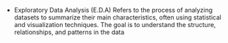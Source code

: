 
- Exploratory Data Analysis (E.D.A)
    Refers to the process of analyzing datasets to summarize their main characteristics, often using statistical and visualization techniques. The goal is to understand the structure, relationships, and patterns in the data